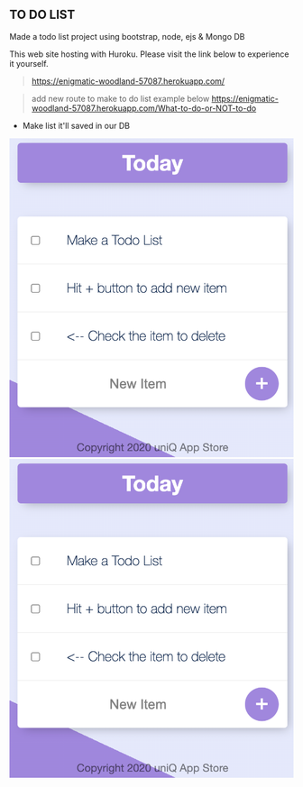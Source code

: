 ## TO DO LIST 

Made a todo list project using bootstrap, node, ejs & Mongo DB

This web site hosting with Huroku. Please visit the link below to experience it yourself.
> https://enigmatic-woodland-57087.herokuapp.com/

> add new route to make to do list example below
https://enigmatic-woodland-57087.herokuapp.com/What-to-do-or-NOT-to-do

* Make list it'll saved in our DB


<img src="shot/1.png">
<img src="shot/1.png">